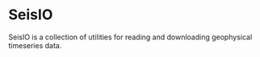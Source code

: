 <!-- .. SeisIO documentation main file, created by
   sphinx-quickstart on Sun May 22 18:44:14 2016.
   You can adapt this file completely to your liking, but it should at least
   contain the root `toctree` directive.

.. section-autonumbering
.. role:: raw-html(raw)
    :format: html -->

# SeisIO

SeisIO is a collection of utilities for reading and downloading geophysical timeseries data.



<!-- .. toctree::
   :caption: Intro
   :maxdepth: 0

   src/intro.rst
   src/Help/tutorial.rst
   src/Help/working_with_data.rst
   src/Help/help.rst

.. toctree::
   :caption: Reading Files
   :maxdepth: 0

   src/Formats/timeseries.rst
   src/Formats/metadata.rst
   src/Formats/hdf5.rst
   src/Formats/xml.rst

.. toctree::
   :caption: Downloading
   :maxdepth: 0

   src/Web/webclients.rst
   src/Web/seedlink.rst

.. toctree::
  :caption: Writing Files
  :maxdepth: 0

  src/Formats/writing.rst

.. toctree::
  :caption: Processing
  :maxdepth: 0

  src/Processing/processing.rst

.. toctree::
  :caption: Submodules
  :maxdepth: 0

  src/Submodules/submodules.rst
  src/Submodules/nodal.rst
  src/Submodules/quake.rst
  src/Submodules/seishdf.rst

.. toctree::
   :caption: Appendices
   :maxdepth: 0

   src/Appendices/appendix.rst -->
